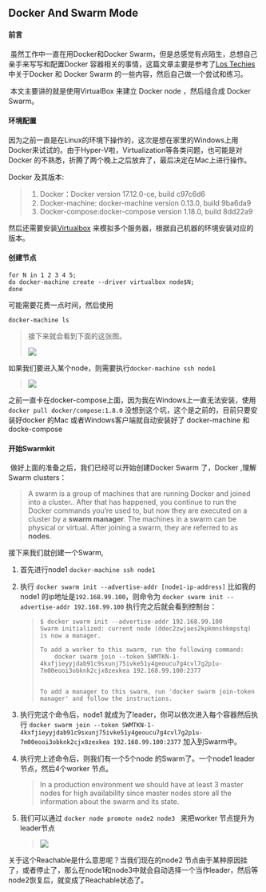 ## Docker And Swarm Mode

#### 前言

&nbsp;虽然工作中一直在用Docker和Docker Swarm，但是总感觉有点陌生，总想自己亲手来写写和配置Docker 容器相关的事情，这篇文章主要是参考了[Los Techies](https://lostechies.com/gabrielschenker/2016/08/26/containers-an-index/) 中关于Docker 和 Docker Swarm 的一些内容，然后自己做一个尝试和练习。

&nbsp;本文主要讲的就是使用VirtualBox 来建立 Docker node ，然后组合成 Docker Swarm。

#### 环境配置

因为之前一直是在Linux的环境下操作的，这次是想在家里的Windows上用Docker来试试的。由于Hyper-V啦，Virtualization等各类问题，也可能是对Docker 的不熟悉，折腾了两个晚上之后放弃了，最后决定在Mac上进行操作。

Docker 及其版本:

> 1. Docker：Docker version 17.12.0-ce, build c97c6d6
> 2. Docker-machine: docker-machine version 0.13.0, build 9ba6da9
> 3. Docker-compose:docker-compose version 1.18.0, build 8dd22a9

然后还需要安装[Virtualbox](https://www.virtualbox.org) 来模拟多个服务器，根据自己机器的环境安装对应的版本。

#### 创建节点

```shell
for N in 1 2 3 4 5;
do docker-machine create --driver virtualbox node$N;
done
```

可能需要花费一点时间，然后使用

`docker-machine ls`

> 接下来就会看到下面的这张图。
>
> ![](https://ws1.sinaimg.cn/large/006tNc79gy1fpkt7lz47qj314e06m0uj.jpg)

如果我们要进入某个node，则需要执行`docker-machine ssh node1`

> ![](https://ws3.sinaimg.cn/large/006tNc79gy1fpkt9q97puj31420fmdho.jpg)

之前一直卡在docker-compose上面，因为我在Windows上一直无法安装，使用`docker pull docker/compose:1.8.0` 没想到这个坑，这个是之前的，目前只要安装好docker 的Mac 或者Windows客户端就自动安装好了 docker-machine 和docke-compose

#### 开始Swarmkit

&nbsp;做好上面的准备之后，我们已经可以开始创建Docker Swarm 了，Docker ,理解Swarm clusters：

> A swarm is a group of machines that are running Docker and joined into a cluster.. After that has happened, you continue to run the Docker commands you’re used to, but now they are executed on a cluster by a **swarm manager**. The machines in a swarm can be physical or virtual. After joining a swarm, they are referred to as **nodes**.

接下来我们就创建一个Swarm,

1. 首先进行node1 `docker-machine ssh node1`

2. 执行 `docker swarm init --advertise-addr [node1-ip-address]` 比如我的node1 的ip地址是`192.168.99.100`，则命令为 `docker swarm init --advertise-addr 192.168.99.100` 执行完之后就会看到控制台：

   > ```shell
   > $ docker swarm init --advertise-addr 192.168.99.100 
   > Swarm initialized: current node (ddec2zwjaes2kpkmnshkmpstq) is now a manager.
   >
   > To add a worker to this swarm, run the following command:
   >     docker swarm join --token SWMTKN-1-4kxfjieyyjdab91c9sxunj75ivke51y4geoucu7g4cvl7g2p1u-7m00eooi3obknk2cjx8zexkea 192.168.99.100:2377
   >     
   >
   > To add a manager to this swarm, run 'docker swarm join-token manager' and follow the instructions.
   >
   > ```

3. 执行完这个命令后，node1 就成为了leader，你可以依次进入每个容器然后执行 `docker swarm join --token SWMTKN-1-4kxfjieyyjdab91c9sxunj75ivke51y4geoucu7g4cvl7g2p1u-7m00eooi3obknk2cjx8zexkea 192.168.99.100:2377` 加入到Swarm中。

4. 执行完上述命令后，则我们有一个5个node 的Swarm了。一个node1 leader 节点，然后4个worker 节点。

   > In a production environment we should have at least 3 master nodes for high availability since master nodes store all the information about the swarm and its state.


5. 我们可以通过 `docker node promote node2 node3 ` 来把worker 节点提升为leader节点

   > ![](https://ws3.sinaimg.cn/large/006tNc79gy1fpktthvyuej3146076407.jpg)

关于这个Reachable是什么意思呢？当我们现在的node2 节点由于某种原因挂了，或者停止了，那么在node1和node3中就会自动选择一个当作leader，然后等node2恢复后，就变成了Reachable状态了。





















